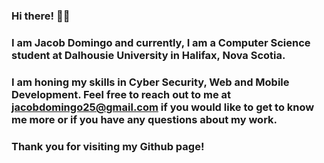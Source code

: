 ### Hi there! 👋🏻 
### I am Jacob Domingo and currently, I am a Computer Science student at Dalhousie University in Halifax, Nova Scotia.
### I am honing my skills in Cyber Security, Web and Mobile Development. Feel free to reach out to me at jacobdomingo25@gmail.com if you would like to get to know me more or if you have any questions about my work.
### Thank you for visiting my Github page!
